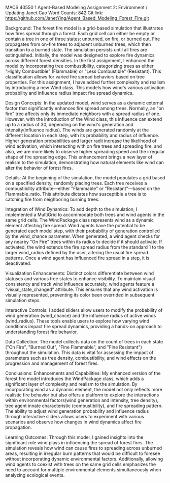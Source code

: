 MACS 40550 1 Agent-Based Modeling
Assignment 2: Environment / Updating
Janet Cao
Word Counts: 842
Git link: https://github.com/JanetYing/Agent_Based_Modeling_Forest_Fire.git

Background:
The forest fire model is a grid-based simulation that illustrates how fires spread through a forest. Each grid cell can either be empty or contain a tree in one of three states: unburned, on fire, or burned out. Fire propagates from on-fire trees to adjacent unburned trees, which then transition to a burned state. The simulation persists until all fires are extinguished. Initially, the model was designed to explore fire dynamics across different forest densities.
In the first assignment, I enhanced the model by incorporating tree combustibility, categorizing trees as either "Highly Combustible" (Flammable) or "Less Combustible" (Resistant). This classification allows for varied fire spread behaviors based on tree properties. For this assignment, I have added further complexity and realism by introducing a new Wind class. This models how wind's various activation probability and influence radius impact fire spread dynamics.

Design Concepts:
In the updated model, wind serves as a dynamic external factor that significantly enhances fire spread among trees. Normally, an "on fire" tree affects only its immediate neighbors with a spread radius of one. However, with the introduction of the Wind class, this influence can extend up to a radius of 30, depending on the wind's generation and intensity(influence radius). The winds are generated randomly at the different location in each step, with its probability and radius of influence. Higher generation probabilities and larger radii increase the likelihood of wind activation, which interacting with on fire trees and spreading fire, and also, we are more likely to observe higher spreading speed and the irregular shape of fire spreading edge. This enhancement brings a new layer of realism to the simulation, demonstrating how natural elements like wind can alter the behavior of forest fires.

Details:
At the beginning of the simulation, the model populates a grid based on a specified density, randomly placing trees. Each tree receives a combustibility attribute—either "Flammable" or "Resistant"—based on the Flammable_ratio. This attribute dictates how susceptible a tree is to catching fire from neighboring burning trees.

Integration of Wind Dynamics:
To add depth to the simulation, I implemented a MultiGrid to accommodate both trees and wind agents in the same grid cells. The WindPackage class represents wind as a dynamic element affecting fire spread. Wind agents have the potential to be generated each model step, with their probability of generation controlled by the wind_chance parameter. When generated, a wind agent checks for any nearby "On Fire" trees within its radius to decide if it should activate. If activated, the wind extends the fire spread radius from the standard 1 to the larger wind_radius defined by the user, altering the usual fire spread patterns. Once a wind agent has influenced fire spread in a step, it is deactivated.

Visualization Enhancements:
Distinct colors differentiate between wind statuses and various tree states to enhance visibility. To maintain visual consistency and track wind influence accurately, wind agents feature a “visual_state_changed” attribute. This ensures that any wind activation is visually represented, preventing its color been overrided in subsequent simulation steps.

Interactive Controls:
I added sliders allow users to modify the probability of wind generation (wind_chance) and the influence radius of active winds (wind_radius). These tools enable users to explore how varying wind conditions impact fire spread dynamics, providing a hands-on approach to understanding forest fire behavior.

Data Collection:
The model collects data on the count of trees in each state ("On Fire", "Burned Out", "Fine Flammable", and "Fine Resistant") throughout the simulation. This data is vital for assessing the impact of parameters such as tree density, combustibility, and wind effects on the progression and management of forest fires.

Conclusions:
Enhancements and Capabilities:
My enhanced version of the forest fire model introduces the WindPackage class, which adds a significant layer of complexity and realism to the simulation. By incorporating wind as a dynamic element, the model not only reflects more realistic fire behavior but also offers a platform to explore the interactions within environmental factors(wind generation and intensity, tree density), tree agent innate characteristic (combustibility), and fire spreading pattern. The ability to adjust wind generation probability and influence radius through interactive sliders allows users to experiment with various scenarios and observe how changes in wind dynamics affect fire propagation.


Learning Outcomes:
Through this model, I gained insights into the significant role wind plays in influencing the spread of forest fires. The simulation reveals how wind can cause fires to spreading across unburned areas, resulting in irregular burn patterns that would be difficult to foresee without incorporating dynamic environmental factors. Additionally, allowing wind agents to coexist with trees on the same grid cells emphasizes the need to account for multiple environmental elements simultaneously when analyzing ecological events. 
